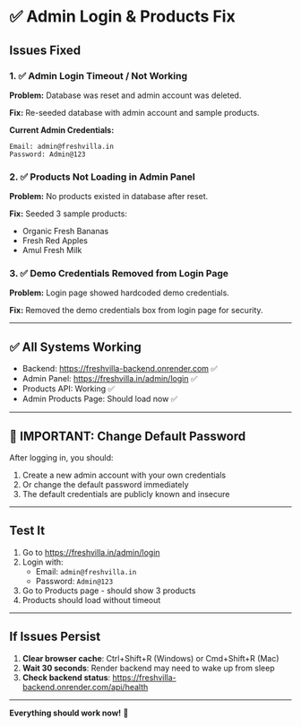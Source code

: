 # ✅ Admin Login & Products Fix

## Issues Fixed

### 1. ✅ Admin Login Timeout / Not Working

**Problem:** Database was reset and admin account was deleted.

**Fix:** Re-seeded database with admin account and sample products.

**Current Admin Credentials:**
```
Email: admin@freshvilla.in
Password: Admin@123
```

### 2. ✅ Products Not Loading in Admin Panel

**Problem:** No products existed in database after reset.

**Fix:** Seeded 3 sample products:
- Organic Fresh Bananas
- Fresh Red Apples
- Amul Fresh Milk

### 3. ✅ Demo Credentials Removed from Login Page

**Problem:** Login page showed hardcoded demo credentials.

**Fix:** Removed the demo credentials box from login page for security.

---

## ✅ All Systems Working

- Backend: https://freshvilla-backend.onrender.com ✅
- Admin Panel: https://freshvilla.in/admin/login ✅
- Products API: Working ✅
- Admin Products Page: Should load now ✅

---

## 🔐 **IMPORTANT: Change Default Password**

After logging in, you should:
1. Create a new admin account with your own credentials
2. Or change the default password immediately
3. The default credentials are publicly known and insecure

---

## Test It

1. Go to https://freshvilla.in/admin/login
2. Login with:
   - Email: `admin@freshvilla.in`
   - Password: `Admin@123`
3. Go to Products page - should show 3 products
4. Products should load without timeout

---

## If Issues Persist

1. **Clear browser cache**: Ctrl+Shift+R (Windows) or Cmd+Shift+R (Mac)
2. **Wait 30 seconds**: Render backend may need to wake up from sleep
3. **Check backend status**: https://freshvilla-backend.onrender.com/api/health

---

**Everything should work now!** 🎉
